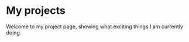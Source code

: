 My projects
===========

Welcome to my project page, showing what exciting things I am currently doing.
